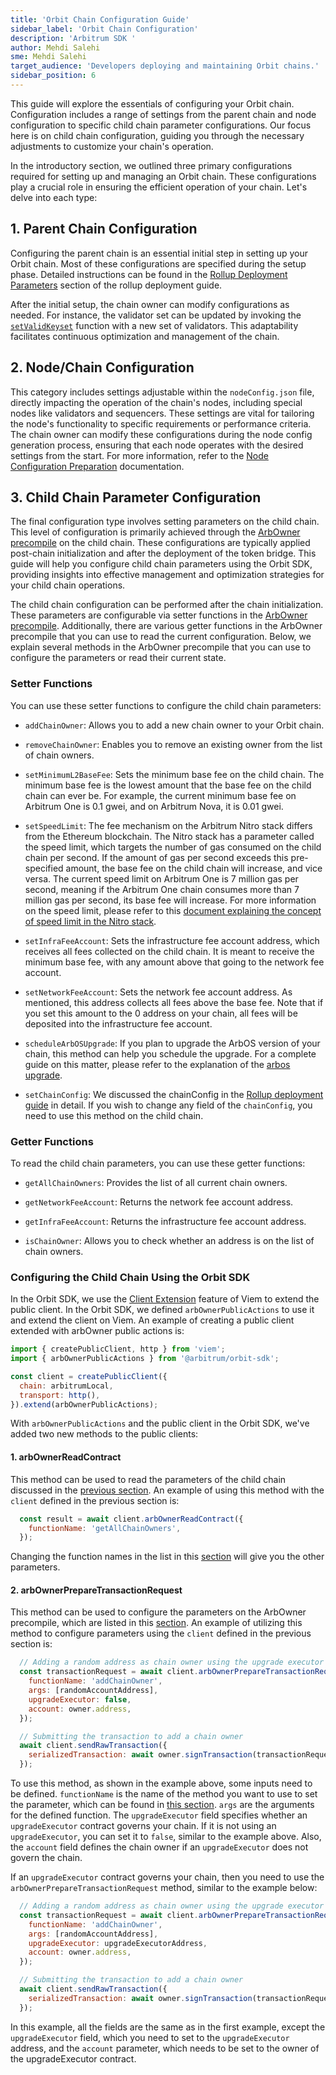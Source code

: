 ```yaml
---
title: 'Orbit Chain Configuration Guide'
sidebar_label: 'Orbit Chain Configuration'
description: 'Arbitrum SDK '
author: Mehdi Salehi
sme: Mehdi Salehi
target_audience: 'Developers deploying and maintaining Orbit chains.'
sidebar_position: 6
---
```


This guide will explore the essentials of configuring your Orbit chain. Configuration includes a range of settings from the parent chain and node configuration to specific child chain parameter configurations. Our focus here is on child chain configuration, guiding you through the necessary adjustments to customize your chain's operation.

In the introductory section, we outlined three primary configurations required for setting up and managing an Orbit chain. These configurations play a crucial role in ensuring the efficient operation of your chain. Let's delve into each type:

## 1. Parent Chain Configuration
Configuring the parent chain is an essential initial step in setting up your Orbit chain. Most of these configurations are specified during the setup phase. Detailed instructions can be found in the [Rollup Deployment Parameters](deployment-rollup#rollup-deployment-parameter) section of the rollup deployment guide. 

After the initial setup, the chain owner can modify configurations as needed. For instance, the validator set can be updated by invoking the [`setValidKeyset`](https://github.com/OffchainLabs/nitro-contracts/blob/90037b996509312ef1addb3f9352457b8a99d6a6/src/bridge/SequencerInbox.sol#L751) function with a new set of validators. This adaptability facilitates continuous optimization and management of the chain.

## 2. Node/Chain Configuration
This category includes settings adjustable within the `nodeConfig.json` file, directly impacting the operation of the chain's nodes, including special nodes like validators and sequencers. These settings are vital for tailoring the node's functionality to specific requirements or performance criteria. The chain owner can modify these configurations during the node config generation process, ensuring that each node operates with the desired settings from the start. For more information, refer to the [Node Configuration Preparation](preparing-node-config-with-sdk.md) documentation.

## 3. Child Chain Parameter Configuration
The final configuration type involves setting parameters on the child chain. This level of configuration is primarily achieved through the [ArbOwner precompile](https://github.com/OffchainLabs/nitro-contracts/blob/main/src/precompiles/ArbOwner.sol) on the child chain. These configurations are typically applied post-chain initialization and after the deployment of the token bridge. This guide will help you configure child chain parameters using the Orbit SDK, providing insights into effective management and optimization strategies for your child chain operations.

The child chain configuration can be performed after the chain initialization. These parameters are configurable via setter functions in the [ArbOwner precompile](https://github.com/OffchainLabs/nitro-contracts/blob/main/src/precompiles/ArbOwner.sol). Additionally, there are various getter functions in the ArbOwner precompile that you can use to read the current configuration. Below, we explain several methods in the ArbOwner precompile that you can use to configure the parameters or read their current state.

### Setter Functions
You can use these setter functions to configure the child chain parameters:

- `addChainOwner`: Allows you to add a new chain owner to your Orbit chain.

- `removeChainOwner`: Enables you to remove an existing owner from the list of chain owners.

- `setMinimumL2BaseFee`: Sets the minimum base fee on the child chain. The minimum base fee is the lowest amount that the base fee on the child chain can ever be. For example, the current minimum base fee on Arbitrum One is 0.1 gwei, and on Arbitrum Nova, it is 0.01 gwei.

- `setSpeedLimit`: The fee mechanism on the Arbitrum Nitro stack differs from the Ethereum blockchain. The Nitro stack has a parameter called the speed limit, which targets the number of gas consumed on the child chain per second. If the amount of gas per second exceeds this pre-specified amount, the base fee on the child chain will increase, and vice versa. The current speed limit on Arbitrum One is 7 million gas per second, meaning if the Arbitrum One chain consumes more than 7 million gas per second, its base fee will increase. For more information on the speed limit, please refer to this [document explaining the concept of speed limit in the Nitro stack](https://docs.arbitrum.io/inside-arbitrum-nitro/#the-speed-limit).

- `setInfraFeeAccount`: Sets the infrastructure fee account address, which receives all fees collected on the child chain. It is meant to receive the minimum base fee, with any amount above that going to the network fee account.

- `setNetworkFeeAccount`: Sets the network fee account address. As mentioned, this address collects all fees above the base fee. Note that if you set this amount to the 0 address on your chain, all fees will be deposited into the infrastructure fee account.

- `scheduleArbOSUpgrade`: If you plan to upgrade the <a data-quicklook-from="arbos">ArbOS</a> version of your chain, this method can help you schedule the upgrade. For a complete guide on this matter, please refer to the explanation of the [arbos upgrade](../../how-tos/arbos-upgrade.md).

- `setChainConfig`: We discussed the chainConfig in the [Rollup deployment guide](deploying-rollup-chain-with-sdk.md#chain-config-parameter) in detail. If you wish to change any field of the `chainConfig`, you need to use this method on the child chain.

### Getter Functions

To read the child chain parameters, you can use these getter functions:

- `getAllChainOwners`: Provides the list of all current chain owners.

- `getNetworkFeeAccount`:  Returns the network fee account address.

- `getInfraFeeAccount`:  Returns the infrastructure fee account address.

- `isChainOwner`:  Allows you to check whether an address is on the list of chain owners.

### Configuring the Child Chain Using the Orbit SDK

In the Orbit SDK, we use the [Client Extension](https://viem.sh/docs/clients/custom#extending-with-actions-or-configuration) feature of Viem to extend the public client. In the Orbit SDK, we defined `arbOwnerPublicActions` to use it and extend the client on Viem. An example of creating a public client extended with arbOwner public actions is:


```js
import { createPublicClient, http } from 'viem';
import { arbOwnerPublicActions } from '@arbitrum/orbit-sdk';

const client = createPublicClient({
  chain: arbitrumLocal,
  transport: http(),
}).extend(arbOwnerPublicActions);
```

With `arbOwnerPublicActions` and the public client in the Orbit SDK, we've added two new methods to the public clients:


#### 1. arbOwnerReadContract 

This method can be used to read the parameters of the child chain discussed in the [previous section](#getter-functions). An example of using this method with the `client` defined in the previous section is:

```js
  const result = await client.arbOwnerReadContract({
    functionName: 'getAllChainOwners',
  });
```

Changing the function names in the list in this [section](#getter-functions) will give you the other parameters.

#### 2. arbOwnerPrepareTransactionRequest

This method can be used to configure the parameters on the ArbOwner precompile, which are listed in this [section](#setter-functions). An example of utilizing this method to configure parameters using the `client` defined in the previous section is:

```js
  // Adding a random address as chain owner using the upgrade executor
  const transactionRequest = await client.arbOwnerPrepareTransactionRequest({
    functionName: 'addChainOwner',
    args: [randomAccountAddress],
    upgradeExecutor: false,
    account: owner.address,
  });

  // Submitting the transaction to add a chain owner
  await client.sendRawTransaction({
    serializedTransaction: await owner.signTransaction(transactionRequest),
  });
```

To use this method, as shown in the example above, some inputs need to be defined. `functionName` is the name of the method you want to use to set the parameter, which can be found in [this section](#setter-functions). `args` are the arguments for the defined function. The `upgradeExecutor` field specifies whether an `upgradeExecutor` contract governs your chain. If it is not using an `upgradeExecutor`, you can set it to `false`, similar to the example above. Also, the `account` field defines the chain owner if an `upgradeExecutor` does not govern the chain.

If an `upgradeExecutor` contract governs your chain, then you need to use the `arbOwnerPrepareTransactionRequest` method, similar to the example below:

```js
  // Adding a random address as chain owner using the upgrade executor
  const transactionRequest = await client.arbOwnerPrepareTransactionRequest({
    functionName: 'addChainOwner',
    args: [randomAccountAddress],
    upgradeExecutor: upgradeExecutorAddress,
    account: owner.address,
  });

  // Submitting the transaction to add a chain owner
  await client.sendRawTransaction({
    serializedTransaction: await owner.signTransaction(transactionRequest),
  });
```


In this example, all the fields are the same as in the first example, except the `upgradeExecutor` field, which you need to set to the `upgradeExecutor` address, and the `account` parameter, which needs to be set to the owner of the upgradeExecutor contract.

